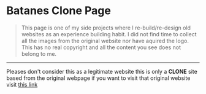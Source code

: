 # Batanes Clone Page
> This page is one of my side projects where I re-build/re-design old websites as an experience building habit. I did not find time to collect all the images from the original website nor have aquired the logo. This has no real copyright and all the content you see does not belong to me.
----
Pleases don't consider this as a legitimate website this is only a **CLONE** site based from the original webpage if you want to visit that original website visit [this link](http://www.rdc2.gov.ph/invest/batanes/index.php)

